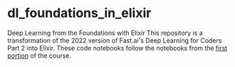 # dl_foundations_in_elixir
Deep Learning from the Foundations with Elixir  This repository is a transformation of the 2022 version of Fast.ai's Deep Learning for Coders Part 2 into Elixir.  These code notebooks follow the notebooks from the [first portion](https://github.com/fastai/course22p2) of the course.
